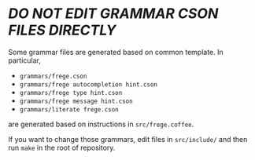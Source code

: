 # ***DO NOT EDIT GRAMMAR CSON FILES DIRECTLY***

Some grammar files are generated based on common template. In particular,

- `grammars/frege.cson`
- `grammars/frege autocompletion hint.cson`
- `grammars/frege type hint.cson`
- `grammars/frege message hint.cson`
- `grammars/literate frege.cson`

are generated based on instructions in `src/frege.coffee`.

If you want to change those grammars, edit files in `src/include/` and then run `make` in the root of repository.
